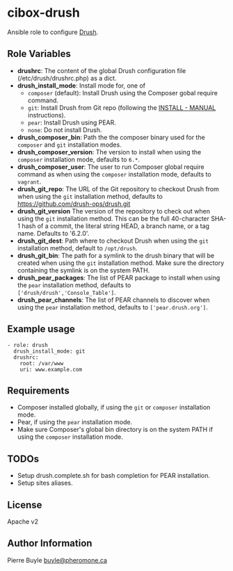 cibox-drush
=============

Ansible role to configure [Drush](https://github.com/drush-ops/drush).

Role Variables
--------------

* **drushrc**: The content of the global Drush configuration file
  (/etc/drush/drushrc.php) as a dict.
* **drush_install_mode**: Install mode for, one of
    * ```composer``` (default): Install Drush using the Composer gobal require
    command.
    * ```git```: Install Drush from Git repo (following the
    [INSTALL - MANUAL](https://github.com/drush-ops/drush) instructions).
    * ```pear```: Install Drush using PEAR.
    * ```none```: Do not install Drush.
* **drush_composer_bin**: Path the the composer binary used for the
  ```composer``` and ```git``` installation modes.
* **drush_composer_version**: The version to install when using the
  ```composer``` installation mode, defaults to ```6.*```.
* **drush_composer_user**: The user to run Composer global require command as
  when using the ```composer``` installation mode, defaults to ```vagrant```.
* **drush_git_repo**: The URL of the Git repository to checkout Drush from when
  using the ```git``` installation method, defaults to
  https://github.com/drush-ops/drush.git
* **drush_git_version** The version of the repository to check out when using
  the ```git``` installation method. This can be the full 40-character SHA-1
  hash of a commit, the literal string HEAD, a branch name, or a tag name.
  Defaults to '6.2.0'.
* **drush_git_dest**: Path where to checkout Drush when using the ```git```
  installation method, default to ```/opt/drush```.
* **drush_git_bin**: The path for a symlink to the drush binary that will be
  created when using the ```git``` installation method. Make sure the directory
  containing the symlink is on the system PATH.
* **drush_pear_packages**: The list of PEAR package to install when using the
  ```pear``` installation method, defaults to ```['drush/drush','Console_Table']```.
* **drush_pear_channels**: The list of PEAR channels to discover when using the
  ```pear``` installation method, defaults to
  ```['pear.drush.org']```.

Example usage
-------------

    - role: drush
      drush_install_mode: git
      drushrc:
        root: /var/www
        uri: www.example.com


Requirements
------------

* Composer installed globally, if using the ```git``` or ```composer```
  installation mode.
* Pear, if using the ```pear``` installation mode.
* Make sure Composer's global bin directory is on the system PATH if using the
  ```composer``` installation mode.

TODOs
-----

* Setup drush.complete.sh for bash completion for PEAR installation.
* Setup sites aliases.

License
-------

Apache v2

Author Information
------------------

Pierre Buyle <buyle@pheromone.ca>
